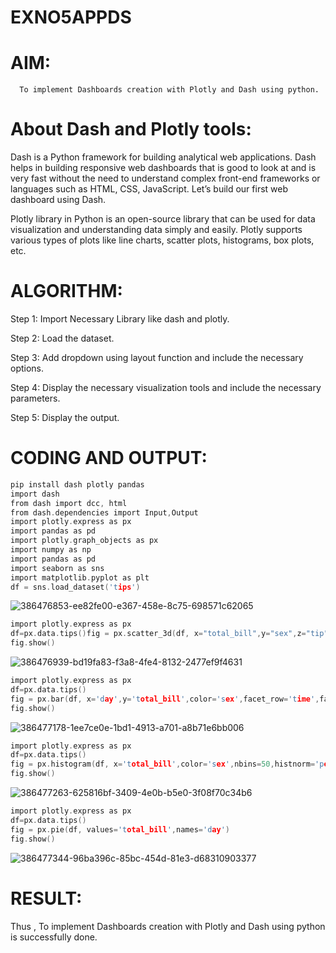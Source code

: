 # EXNO5APPDS

# AIM:

      To implement Dashboards creation with Plotly and Dash using python.
      

# About Dash and Plotly tools:

Dash is a Python framework for building analytical web applications. Dash helps in building responsive web dashboards that is good to look at and is very fast without the need to understand complex front-end frameworks or languages such as HTML, CSS, JavaScript. Let’s build our first web dashboard using Dash.

Plotly library in Python is an open-source library that can be used for data visualization and understanding data simply and easily. Plotly supports various types of plots like line charts, scatter plots, histograms, box plots, etc.


# ALGORITHM:

Step 1: Import Necessary Library like dash and plotly.

Step 2: Load the dataset.

Step 3: Add dropdown using layout function and include the necessary options.

Step 4: Display the necessary visualization tools and include the necessary parameters.

Step 5: Display the output.


# CODING AND OUTPUT:
```c
pip install dash plotly pandas
import dash
from dash import dcc, html
from dash.dependencies import Input,Output
import plotly.express as px
import pandas as pd
import plotly.graph_objects as px
import numpy as np
import pandas as pd
import seaborn as sns
import matplotlib.pyplot as plt
df = sns.load_dataset('tips')

```
![386476853-ee82fe00-e367-458e-8c75-698571c62065](https://github.com/user-attachments/assets/7ec20fa8-13dd-4c19-8379-3e0b6633321f)


```c
import plotly.express as px
df=px.data.tips()fig = px.scatter_3d(df, x="total_bill",y="sex",z="tip",color='day',size='total_bill',symbol='time')
fig.show()

```

![386476939-bd19fa83-f3a8-4fe4-8132-2477ef9f4631](https://github.com/user-attachments/assets/b0a3bfb3-db95-4f5d-b07b-2d9c410f3b36)


```c
import plotly.express as px
df=px.data.tips()
fig = px.bar(df, x='day',y='total_bill',color='sex',facet_row='time',facet_col='sex')
fig.show()
```


![386477178-1ee7ce0e-1bd1-4913-a701-a8b71e6bb006](https://github.com/user-attachments/assets/ed88a7d1-c646-4c3d-94ad-ab0e78ecd096)

```c
import plotly.express as px
df=px.data.tips()
fig = px.histogram(df, x='total_bill',color='sex',nbins=50,histnorm='percent',barmode='overlay')
fig.show()

```
![386477263-625816bf-3409-4e0b-b5e0-3f08f70c34b6](https://github.com/user-attachments/assets/40860be0-36ae-4e56-bc9d-d8544ad6cfb8)

```c
import plotly.express as px
df=px.data.tips()
fig = px.pie(df, values='total_bill',names='day')
fig.show()


```


![386477344-96ba396c-85bc-454d-81e3-d68310903377](https://github.com/user-attachments/assets/c995d90b-ca77-4df1-a9ff-d1e007648e5e)

# RESULT:

Thus , To implement Dashboards creation with Plotly and Dash using python is successfully done.

